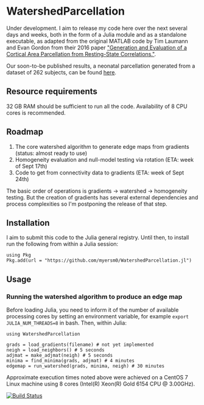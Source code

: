 # WatershedParcellation

Under development. I aim to release my code here over the next several days and weeks, both in the form of a Julia module and as a standalone executable, as adapted from the original MATLAB code by Tim Laumann and Evan Gordon from their 2016 paper ["Generation and Evaluation of a Cortical Area Parcellation from Resting-State Correlations."](https://pubmed.ncbi.nlm.nih.gov/25316338/).

Our soon-to-be published results, a neonatal parcellation generated from a dataset of 262 subjects, can be found [here](https://github.com/myersm0/Myers-Labonte_parcellation).

## Resource requirements
32 GB RAM should be sufficient to run all the code. Availability of 8 CPU cores is recommended.

## Roadmap
1. The core watershed algorithm to generate edge maps from gradients (status: almost ready to use)
2. Homogeneity evaluation and null-model testing via rotation (ETA: week of Sept 17th)
3. Code to get from connectivity data to gradients (ETA: week of Sept 24th)

The basic order of operations is gradients -> watershed -> homogeneity testing. But the creation of gradients has several external dependencies and process complexities so I'm postponing the release of that step.

## Installation
I aim to submit this code to the Julia general registry. Until then, to install run the following from within a Julia session:
```
using Pkg
Pkg.add(url = "https://github.com/myersm0/WatershedParcellation.jl")
```

## Usage
### Running the watershed algorithm to produce an edge map
Before loading Julia, you need to inform it of the number of available processing cores by setting an environment variable, for example `export JULIA_NUM_THREADS=8` in bash. Then, within Julia:

```
using WatershedParcellation

grads = load_gradients(filename) # not yet implemented
neigh = load_neighbors() # 5 seconds
adjmat = make_adjmat(neigh) # 5 seconds
minima = find_minima(grads, adjmat) # 4 minutes
edgemap = run_watershed(grads, minima, neigh) # 30 minutes
```

Approximate execution times noted above were achieved on a CentOS 7 Linux machine using 8 cores (Intel(R) Xeon(R) Gold 6154 CPU @ 3.00GHz).

[![Build Status](https://github.com/myersm0/WatershedParcellation.jl/actions/workflows/CI.yml/badge.svg?branch=main)](https://github.com/myersm0/WatershedParcellation.jl/actions/workflows/CI.yml?query=branch%3Amain)
